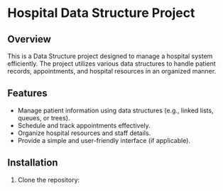 # Hospital Data Structure Project

## Overview
This is a Data Structure project designed to manage a hospital system efficiently. The project utilizes various data structures to handle patient records, appointments, and hospital resources in an organized manner.

## Features
- Manage patient information using data structures (e.g., linked lists, queues, or trees).
- Schedule and track appointments effectively.
- Organize hospital resources and staff details.
- Provide a simple and user-friendly interface (if applicable).

## Installation
1. Clone the repository:
